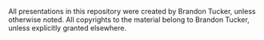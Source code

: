 All presentations in this repository were created by Brandon Tucker, unless otherwise noted.  All copyrights to the material belong to Brandon Tucker, unless explicitly granted elsewhere.
